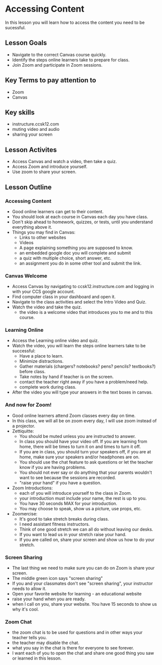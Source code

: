 # Accessing Content
In this lesson you will learn how to access the content you need to be sucessful.

## Lesson Goals
- Navigate to the correct Canvas course quickly.
- Identify the steps online learners take to prepare for class.
- Join Zoom and participate in Zoom sessions.

## Key Terms to pay attention to
- Zoom
- Canvas

## Key skills
- instructure.ccsk12.com
- muting video and audio
- sharing your screen

## Lesson Activites
- Access Canvas and watch a video, then take a quiz.
- Access Zoom and introduce yourself.
- Use zoom to share your screen.

## Lesson Outline

### Accessing Content
- Good online learners can get to their content.
- You should look at each course in Canvas each day you have class.
- Don't skip ahead to homework, quizzes, or tests, until you understand everything above it.
- Things you may find in Canvas:
    - Links to other websites
    - Videos
    - A page explaining something you are supposed to know.
    - an embedded google doc you will complete and submit
    - a quiz with multiple choice, short answer, etc.
    - an assignment you do in some other tool and submit the link.

### Canvas Welcome
- Access Canvas by navigating to ccsk12.instructure.com and logging in with your CCS google account.
- Find computer class in your dashboard and open it.
- Navigate to the class activities and select the Intro Video and Quiz.
- Watch the video and take the quiz.
    - the video is a welcome video that introduces you to me and to this course.

### Learning Online
- Access the Learning online video and quiz.
- Watch the video, you will learn the steps online learners take to be successful:
    - Have a place to learn.
    - Minimize distractions.
    - Gather materials (chargers? notebooks? pens? pencils? textbooks?) before class.
    - Take notes by hand if teacher is on the screen.
    - contact the teacher right away if you have a problem/need help.
    - complete work during class.
- After the video you will type your answers in the text boxes in canvas.

### And now for Zoom!
- Good online learners attend Zoom classes every day on time.
- In this class, we will all be on zoom every day, I will use zoom instead of a projector.
- Zettiquitte:
    - You should be muted unless you are instructed to answer.
    - In class you should have your video off.  If you are learning from home, there will be times to turn it on and times to turn it off.
    - If you are in class, you should turn your speakers off, if you are at home, make sure your speakers and/or headphones are on.
    - You should use the chat feature to ask questions or let the teacher know if you are having problems.
    - You should not ever say or do anything that your parents wouldn't want to see because the sessions are recorded.
    - "raise your hand" if you have a question.
- Zoom Introductions:
    - each of you will introduce yourself to the class in Zoom.  
    - your introduction must include your name, the rest is up to you.
    - You have 30 seconds MAX for your introduction.
    - You may choose to speak, show us a picture, use props, etc.
- Zoomercise:
    - It's good to take stretch breaks during class.
    - I need assistant fitness instructors.
    - Think of one good stretch we can all do without leaving our desks.
    - If you want to lead us in your stretch raise your hand.  
    - If you are called on, share your screen and show us how to do your stretch.


### Screen Sharing
- The last thing we need to make sure you can do on Zoom is share your screen.
- The middle green icon says "screen sharing"
- If you and your classmates don't see "screen sharing", your instructor needs to allow it.
- Open your favorite website for learning - an educational website
- raise your hand when you are ready.
- when I call on you, share your website.  You have 15 seconds to show us why it's cool.

### Zoom Chat
- the zoom chat is to be used for questions and in other ways your teacher tells you.
- the teacher may disable the chat.
- what you say in the chat is there for everyone to see forever.
- I want each of you to open the chat and share one good thing you saw or learned in this lesson.


